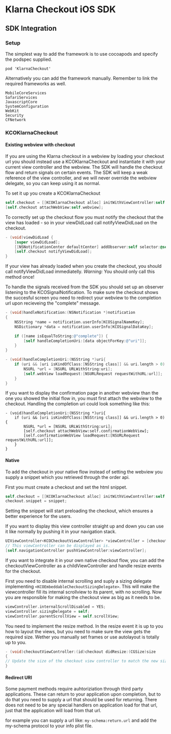 # Klarna Checkout iOS SDK

## SDK Integration

### Setup

The simplest way to add the framework is to use cocoapods and specify the podspec supplied.

```
pod 'KlarnaCheckout'
```

Alternatively you can add the framework manually. Remember to link the required frameworks as well.

```
MobileCoreServices
SafariServices
JavascriptCore
SystemConfiguration
WebKit
Security
CFNetwork
```

### KCOKlarnaCheckout

#### Existing webview with checkout

If you are using the Klarna checkout in a webview by loading your checkout url you should instead use a KCOKlarnaCheckout and instantiate it with your current view controller and the webview. The SDK will handle the checkout flow and return signals on certain events. The SDK will keep a weak reference of the view controller, and we will never override the webview delegate, so you can keep using it as normal.

To set it up you create a KCOKlarnaCheckout

```objective-c
self.checkout = [[KCOKlarnaCheckout alloc] initWithViewController:self redirectURI:<YOUR-URL>];
[self.checkout attachWebView:self.webview];
```

To correctly set up the checkout flow you must notify the checkout that the view has loaded - so in your viewDidLoad call notifyViewDidLoad on the checkout.

```objective-c
- (void)viewDidLoad {
    [super viewDidLoad];
	[[NSNotificationCenter defaultCenter] addObserver:self selector:@selector(handleNotification:) name:KCOSignalNotification object:nil];
    [self.checkout notifyViewDidLoad];
}
```

If your view has already loaded when you create the checkout, you should call notifyViewDidLoad immediatelly.
*Warning:* You should only call this method once!

To handle the signals received from the SDK you should set up an observer listening to the KCOSignalNotification.
To make sure the checkout shows the succesful screen you need to redirect your webview to the completion url upon recieveing the "complete" message.

```objective-c
- (void)handleNotification:(NSNotification *)notification
{
	NSString *name = notification.userInfo[KCOSignalNameKey];
	NSDictionary *data = notification.userInfo[KCOSignalDataKey];

	if ([name isEqualToString:@"complete"]) {
		[self handleCompletionUri:[data objectForKey:@"uri"]];
	}
}

- (void)handleCompletionUri:(NSString *)uri{
	if (uri && [uri isKindOfClass:[NSString class]] && uri.length > 0) {
		NSURL *url = [NSURL URLWithString:uri];
		[self.webView loadRequest:[NSURLRequest requestWithURL:url]];
	}
}
```

If you want to display the confirmation page in another webview than the one you showed the initial flow in, you must first attach the webview to the checkout.
Handling the completion uri could look something like this:

```
- (void)handleCompletionUri:(NSString *)uri{
	if (uri && [uri isKindOfClass:[NSString class]] && uri.length > 0) {
		NSURL *url = [NSURL URLWithString:uri];
		[self.checkout attachWebView:self.confirmationWebView];
		[self.confirmationWebView loadRequest:[NSURLRequest requestWithURL:url]];
	}
}
```

#### Native

To add the checkout in your native flow instead of setting the webview you supply a snippet which you retrieved through the order api.

First you must create a checkout and set the html snippet.
```objective-c
self.checkout = [[KCOKlarnaCheckout alloc] initWithViewController:self redirectURI:<YOUR-URL>];
checkout.snippet = snippet;
```

Setting the snippet will start preloading the checkout, which ensures a better experience for the users.

If you want to display this view controller straight up and down you can use it like normally by pushing it in your navigation stack.

```objective-c
UIViewController<KCOCheckoutViewController> *viewController = [checkout checkoutViewController];
// This viewController can be displayed as is.
[self.navigationController pushViewController:viewController];
```

If you want to integrate it in your own native checkout flow, you can add the checkoutViewController as a childViewController and handle resize events for the checkout.

First you need to disable internal scrolling and suply a sizing delegate implementing ```<KCOEmbeddableCheckoutSizingDelegate>```. 
This will make the viewcontroller fill its internal scrollview to its parent, with no scrolling. 
Now you are responsible for making the checkout view as big as it needs to be.

```objective-c
viewController.internalScrollDisabled = YES;
viewController.sizingDelegate = self;
viewController.parentScrollView = self.scrollView;
```

You need to implement the resize method. In the resize event it is up to you how to layout the views, but you need to make sure the view gets the required size. Wether you manually set frames or use autolayout is totally up to you.

```objective-c
- (void)checkoutViewController:(id)checkout didResize:(CGSize)size
{
// Update the size of the checkout view controller to match the new size.
}
```

#### Redirect URI

Some payment methods require auhtoriziation through third party applications. These can return to your application upon completion,
but to do that you need to supply a url that should be used for returning.
There does not need to be any special handlers on application load for that url, just that the application will load from that url.

for example you can supply a url like: ```my-schema:return.url``` and add the my-schema protocol to your info plist file.
